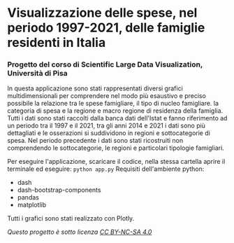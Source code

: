 # Visualizzazione delle spese, nel periodo 1997-2021, delle famiglie residenti in Italia
### Progetto del corso di Scientific Large Data Visualization, Università di Pisa
In questa applicazione sono stati rappresentati diversi grafici multidimensionali per comprendere nel modo più esaustivo e preciso possibile la relazione tra le spese famigliare, il tipo di nucleo famigliare. la categoria di spesa e la regione e macro regione di residenza della famiglia.
Tutti i dati sono stati raccolti dalla banca dati dell'Istat e fanno riferimento ad un periodo tra il 1997 e il 2021, tra gli anni 2014 e 2021 i dati sono più dettagliati e le osserazioni si suddividono in regioni e sottocategorie di spesa.
Nel periodo precedente i dati sono stati ricostruiti non comprendendo le sottocategorie, le regioni e particolari tipologie famigliari.

Per eseguire l'applicazione, scaricare il codice, nella stessa cartella aprire il terminale ed eseguire:
```python app.py```
Requisiti dell'ambiente python:
- dash
- dash-bootstrap-components
- pandas
- matplotlib

Tutti i grafici sono stati realizzato con Plotly.

*Questo progetto è sotto licenza [CC BY-NC-SA 4.0](https://creativecommons.org/licenses/by-nc-sa/4.0)*
